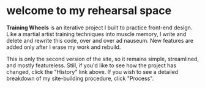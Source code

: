# welcome to my rehearsal space

**Training Wheels** is an iterative project I built to practice front-end design.  Like a martial artist training techniques into muscle memory, I write and delete and rewrite this code, over and over ad nauseum.  New features are added only after I erase my work and rebuild.

This is only the second version of the site, so it remains simple, streamlined, and mostly featureless.  Still, if you'd like to see how the project has changed, click the "History" link above.  If you wish to see a detailed breakdown of my site-building procedure, click "Process".